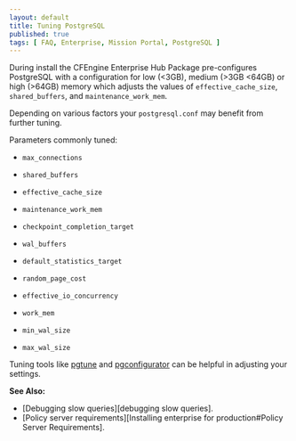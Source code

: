 ```yaml
---
layout: default
title: Tuning PostgreSQL
published: true
tags: [ FAQ, Enterprise, Mission Portal, PostgreSQL ]
---
```


During install the CFEngine Enterprise Hub Package pre-configures PostgreSQL with a configuration for low (<3GB), medium (>3GB <64GB) or high (>64GB) memory which adjusts the values of `effective_cache_size`, `shared_buffers`, and `maintenance_work_mem`.

Depending on various factors your `postgresql.conf` may benefit from further tuning.

Parameters commonly tuned:

* `max_connections`

* `shared_buffers`

* `effective_cache_size`

* `maintenance_work_mem`

* `checkpoint_completion_target`

* `wal_buffers`

* `default_statistics_target`

* `random_page_cost`

* `effective_io_concurrency`

* `work_mem`

* `min_wal_size`

* `max_wal_size`

Tuning tools like [pgtune](https://github.com/kofemann/pgtune) and [pgconfigurator](https://www.cybertec-postgresql.com/en/products/pgconfigurator/) can be helpful in adjusting your settings.

**See Also:**

- [Debugging slow queries][debugging slow queries].
- [Policy server requirements][Installing enterprise for production#Policy Server Requirements].
